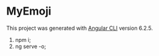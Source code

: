 # MyEmoji

This project was generated with [Angular CLI](https://github.com/angular/angular-cli) version 6.2.5.

1. npm i;
2. ng serve -o;